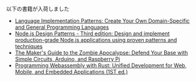 以下の書籍が入荷しました





* [Language Implementation Patterns: Create Your Own Domain-Specific and General Programming Languages](https://k9bookshelf.com/products/language-implementation-patterns-create-your-own-domain-specific-and-general-programming-languages)
* [Node.js Design Patterns - Third edition: Design and implement production-grade Node.js applications using proven patterns and techniques](https://k9bookshelf.com/products/node-js-design-patterns-third-edition-design-and-implement-production-grade-node-js-applications-using-proven-patterns-and-techniques)
* [The Maker's Guide to the Zombie Apocalypse: Defend Your Base with Simple Circuits, Arduino, and Raspberry Pi](https://k9bookshelf.com/products/the-makers-guide-to-the-zombie-apocalypse-defend-your-base-with-simple-circuits-arduino-and-raspberry-pi)
* [Programming Webassembly with Rust: Unified Development for Web, Mobile, and Embedded Applications (1ST ed.)](https://k9bookshelf.com/products/programming-webassembly-with-rust)

